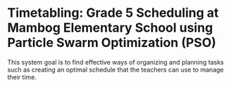 # Timetabling: Grade 5 Scheduling at Mambog Elementary School using Particle Swarm Optimization (PSO)
This system goal is to find effective ways of organizing and planning tasks such as creating an optimal schedule that the teachers can use to manage their time.
